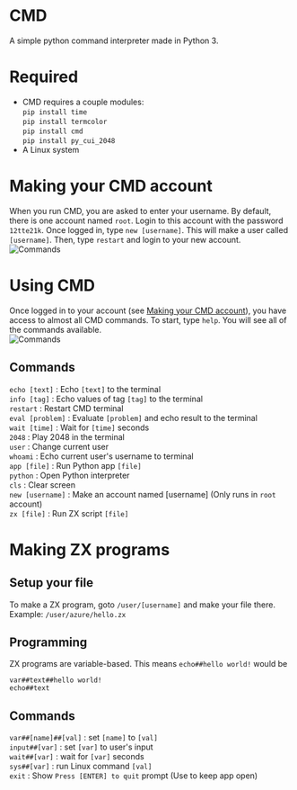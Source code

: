 # CMD
A simple python command interpreter made in Python 3.
# Required
+ CMD requires a couple modules:  
```pip install time```  
```pip install termcolor```  
```pip install cmd```  
```pip install py_cui_2048```  
+ A Linux system  
# Making your CMD account
When you run CMD, you are asked to enter your username. By default, there is one account named `root`. Login to this account with the password `12tte21k`. Once logged in, type `new [username]`. This will make a user called `[username]`. Then, type `restart` and login to your new account.  
![Commands](https://github.com/AzureTecDevs/CMD/blob/main/login.png)
# Using CMD
Once logged in to your account (see [Making your CMD account](#-making-your-cmd-account)), you have access to almost all CMD commands. To start, type `help`. You will see all of the commands available.  
![Commands](https://github.com/AzureTecDevs/CMD/blob/main/cmd.png)
## Commands
`echo [text]` : Echo `[text]` to the terminal  
`info [tag]` : Echo values of tag `[tag]` to the terminal  
`restart` : Restart CMD terminal  
`eval [problem]` : Evaluate `[problem]` and echo result to the terminal  
`wait [time]` : Wait for `[time]` seconds  
`2048` : Play 2048 in the terminal  
`user` : Change current user  
`whoami` : Echo current user's username to terminal  
`app [file]` : Run Python app `[file]`  
`python` : Open Python interpreter  
`cls` : Clear screen  
`new [username]` : Make an account named [username] (Only runs in `root` account)  
`zx [file]` : Run ZX script `[file]`
# Making ZX programs
## Setup your file
To make a ZX program, goto `/user/[username]` and make your file there. Example: `/user/azure/hello.zx`
## Programming
ZX programs are variable-based. This means `echo##hello world!` would be 
```
var##text##hello world!
echo##text
```
## Commands
`var##[name]##[val]` : set `[name]` to `[val]`  
`input##[var]` : set `[var]` to user's input  
`wait##[var]` : wait for `[var]` seconds  
`sys##[var]` : run Linux command `[val]`  
`exit` : Show `Press [ENTER] to quit` prompt (Use to keep app open)
